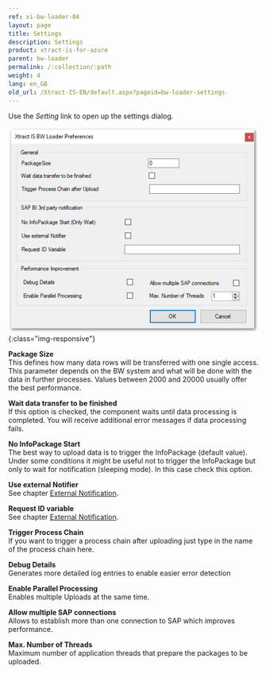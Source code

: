 ```yaml
---
ref: xi-bw-loader-04
layout: page
title: Settings
description: Settings
product: xtract-is-for-azure
parent: bw-loader
permalink: /:collection/:path
weight: 4
lang: en_GB
old_url: /Xtract-IS-EN/default.aspx?pageid=bw-loader-settings
---
```


Use the *Setting* link to open up the settings dialog.

![BWLoader-Preferences](/img/content/BWLoader-Preferences.png){:class="img-responsive"}

**Package Size**<br>
This defines how many data rows will be transferred with one single access. This parameter depends on the BW system and what will be done with the data in further processes. Values between 2000 and 20000 usually offer the best performance.

**Wait data transfer to be finished**<br>
If this option is checked, the component waits until data processing is completed. You will receive additional error messages if data processing fails.

**No InfoPackage Start**<br>
The best way to upload data is to trigger the InfoPackage (default value). Under some conditions it might be useful not to trigger the InfoPackage but only to wait for notification (sleeping mode). In this case check this option.

**Use external Notifier**<br>
See chapter [External Notification](./external-notification).

**Request ID variable**<br>
See chapter [External Notification](./external-notification).

**Trigger Process Chain**<br>
If you want to trigger a process chain after uploading just type in the name of the process chain here.

**Debug Details**<br>
Generates more detailed log entries to enable easier error detection

**Enable Parallel Processing**<br>
Enables multiple Uploads at the same time.

**Allow multiple SAP connections**<br>
Allows to establish more than one connection to SAP which improves performance.

**Max. Number of Threads**<br>
Maximum number of application threads that prepare the packages to be uploaded.


